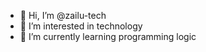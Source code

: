 - 👋 Hi, I’m @zailu-tech
- 👀 I’m interested in technology
- 🌱 I’m currently learning programming logic


<!---
zailu-tech/zailu-tech is a ✨ special ✨ repository because its `README.md` (this file) appears on your GitHub profile.
You can click the Preview link to take a look at your changes.
--->

